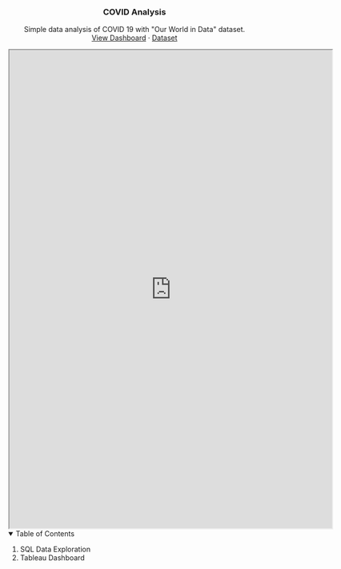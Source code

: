 <p align="center">

  <h3 align="center">COVID Analysis</h3>

  <p align="center">
    Simple data analysis of COVID 19 with "Our World in Data" dataset.
    <br />
    <a href="https://public.tableau.com/app/profile/guilherme.ramos3493/viz/CovidDashboard_16277463048530/Dashboard1">View Dashboard</a>
    ·
   <a href="https://ourworldindata.org/covid-deaths">Dataset</a>
  </p>
</p>


<iframe src="https://public.tableau.com/app/profile/guilherme.ramos3493/viz/CovidDashboard_16277463048530/Dashboard1?:showVizHome=no&:embed=true"
 width="645" height="955"></iframe>
<!-- TABLE OF CONTENTS -->
<details open="open">
  <summary>Table of Contents</summary>
  <ol>
    <li>
      SQL Data Exploration
    </li>
    <li>
      Tableau Dashboard
    </li>
  </ol>
</details>
